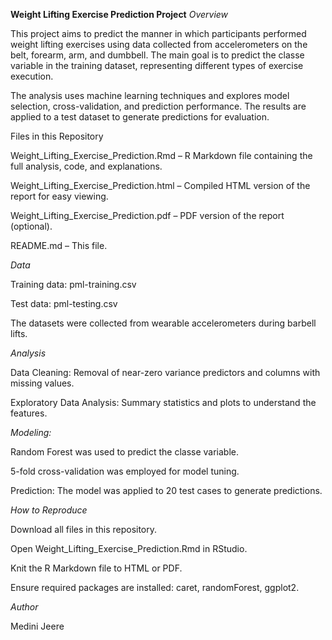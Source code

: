 **Weight Lifting Exercise Prediction Project**
*Overview*

This project aims to predict the manner in which participants performed weight lifting exercises using data collected from accelerometers on the belt, forearm, arm, and dumbbell. The main goal is to predict the classe variable in the training dataset, representing different types of exercise execution.

The analysis uses machine learning techniques and explores model selection, cross-validation, and prediction performance. The results are applied to a test dataset to generate predictions for evaluation.

Files in this Repository

Weight_Lifting_Exercise_Prediction.Rmd – R Markdown file containing the full analysis, code, and explanations.

Weight_Lifting_Exercise_Prediction.html – Compiled HTML version of the report for easy viewing.

Weight_Lifting_Exercise_Prediction.pdf – PDF version of the report (optional).

README.md – This file.

*Data*

Training data: pml-training.csv

Test data: pml-testing.csv

The datasets were collected from wearable accelerometers during barbell lifts.

*Analysis*

Data Cleaning: Removal of near-zero variance predictors and columns with missing values.

Exploratory Data Analysis: Summary statistics and plots to understand the features.

*Modeling:*

Random Forest was used to predict the classe variable.

5-fold cross-validation was employed for model tuning.

Prediction: The model was applied to 20 test cases to generate predictions.

*How to Reproduce*

Download all files in this repository.

Open Weight_Lifting_Exercise_Prediction.Rmd in RStudio.

Knit the R Markdown file to HTML or PDF.

Ensure required packages are installed: caret, randomForest, ggplot2.

*Author*

Medini Jeere
